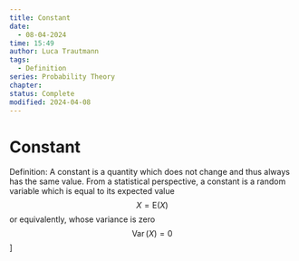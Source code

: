 ```yaml
---
title: Constant
date:
  - 08-04-2024
time: 15:49
author: Luca Trautmann
tags:
  - Definition
series: Probability Theory
chapter: 
status: Complete
modified: 2024-04-08
---
```

# Constant
Definition: A constant is a quantity which does not change and thus always has the same value. From a statistical perspective, a constant is a random variable which is equal to its expected value
$$
X=\mathrm{E}(X)
$$
or equivalently, whose variance is zero
$$
\operatorname{Var}(X)=0
$$]